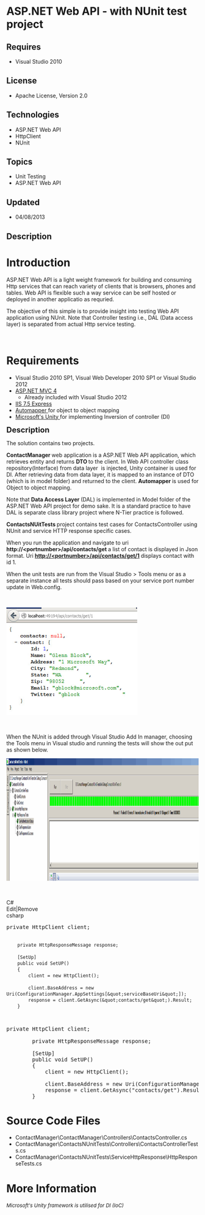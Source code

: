 # ASP.NET Web API - with NUnit test project
## Requires
- Visual Studio 2010
## License
- Apache License, Version 2.0
## Technologies
- ASP.NET Web API
- HttpClient
- NUnit
## Topics
- Unit Testing
- ASP.NET Web API
## Updated
- 04/08/2013
## Description

<h1>Introduction</h1>
<p>ASP.NET Web API is a light weight framework for building and consuming Http services that can reach variety of clients that is browsers, phones and tables. Web API is flexible such a way service can be self hosted or deployed in another applicatio as requried.</p>
<p>The objective of this simple is to provide insight into testing Web API application using NUnit. Note that Controller testing i.e., DAL (Data access layer) is separated from actual Http service testing.</p>
<p>&nbsp;</p>
<h1>Requirements</h1>
<ul>
<li>Visual Studio 2010 SP1, Visual Web Developer 2010 SP1 or Visual Studio 2012 </li><li><a href="http://www.asp.net/mvc/mvc4">ASP.NET MVC 4</a>&nbsp;
<ul>
<li>Already included with Visual Studio 2012 </li></ul>
</li><li><a href="http://www.microsoft.com/en-us/download/details.aspx?id=1038">IIS 7.5 Express</a>
</li><li><a href="http://automapper.org/" target="_blank">Automapper </a>for object to object mapping
</li><li><a href="http://unity.codeplex.com/" target="_blank">Microsoft's Unity </a>for implementing Inversion of controller (DI)
</li></ul>
<p><span style="font-size:20px; font-weight:bold">Description</span></p>
<p>The solution contains two projects.</p>
<p><strong>ContactManager </strong>web application is a ASP.NET Web API application, which retrieves entity and returns
<strong>DTO </strong>to the client. In Web API controller class repository(Interface) from data layer&nbsp; is injected, Unity container is used for DI. After retrieving data from data layer, it is mapped to an instance of DTO (which is in model folder) and
 returned to the client. <strong>Automapper </strong>is used for Object to object mapping.</p>
<p>Note that <strong>Data Access Layer </strong>(DAL) is implemented in Model folder of the ASP.NET Web API project for demo sake. It is a standard practice to have DAL is separate class library project where N-Tier practice is followed.</p>
<p><strong>ContactsNUitTests </strong>project contains test cases for ContactsController using NUnit and service HTTP response specific cases.</p>
<p>When you run the application and navigate to uri <strong>http://&lt;portnumber&gt;/api/contacts/get
</strong>a list of contact is displayed in Json format. Uri <strong><a href="http://%3cportnumber%3e/api/contacts/get/1">http://&lt;portnumber&gt;/api/contacts/get/1</a>
</strong>displays contact with id 1.</p>
<p>When the unit tests are run from the Visual Studio &gt; Tools menu or as a separate instance all tests should pass based on your service port number update in Web.config.</p>
<p>&nbsp;</p>
<p><img id="79562" src="79562-contact_json.jpg" alt="" width="343" height="281"></p>
<p>&nbsp;</p>
<p>When the NUnit is added through Visual Studio Add In manager, choosing the Tools menu in Visual studio and running the tests will show the out put as shown below.</p>
<p><img id="75577" src="75577-nunitconsole.gif" alt="" width="1548" height="320"></p>
<p>&nbsp;</p>
<div class="scriptcode">
<div class="pluginEditHolder" pluginCommand="mceScriptCode">
<div class="title"><span>C#</span></div>
<div class="pluginLinkHolder"><span class="pluginEditHolderLink">Edit</span>|<span class="pluginRemoveHolderLink">Remove</span></div>
<span class="hidden">csharp</span>
<pre class="hidden">private HttpClient client;

        private HttpResponseMessage response;

        [SetUp]
        public void SetUP()
        {
            client = new HttpClient();
            
            client.BaseAddress = new Uri(ConfigurationManager.AppSettings[&quot;serviceBaseUri&quot;]);
            response = client.GetAsync(&quot;contacts/get&quot;).Result;
        }
</pre>
<div class="preview">
<pre class="csharp"><span class="cs__keyword">private</span>&nbsp;HttpClient&nbsp;client;&nbsp;
&nbsp;
&nbsp;&nbsp;&nbsp;&nbsp;&nbsp;&nbsp;&nbsp;&nbsp;<span class="cs__keyword">private</span>&nbsp;HttpResponseMessage&nbsp;response;&nbsp;
&nbsp;
&nbsp;&nbsp;&nbsp;&nbsp;&nbsp;&nbsp;&nbsp;&nbsp;[SetUp]&nbsp;
&nbsp;&nbsp;&nbsp;&nbsp;&nbsp;&nbsp;&nbsp;&nbsp;<span class="cs__keyword">public</span>&nbsp;<span class="cs__keyword">void</span>&nbsp;SetUP()&nbsp;
&nbsp;&nbsp;&nbsp;&nbsp;&nbsp;&nbsp;&nbsp;&nbsp;{&nbsp;
&nbsp;&nbsp;&nbsp;&nbsp;&nbsp;&nbsp;&nbsp;&nbsp;&nbsp;&nbsp;&nbsp;&nbsp;client&nbsp;=&nbsp;<span class="cs__keyword">new</span>&nbsp;HttpClient();&nbsp;
&nbsp;&nbsp;&nbsp;&nbsp;&nbsp;&nbsp;&nbsp;&nbsp;&nbsp;&nbsp;&nbsp;&nbsp;&nbsp;
&nbsp;&nbsp;&nbsp;&nbsp;&nbsp;&nbsp;&nbsp;&nbsp;&nbsp;&nbsp;&nbsp;&nbsp;client.BaseAddress&nbsp;=&nbsp;<span class="cs__keyword">new</span>&nbsp;Uri(ConfigurationManager.AppSettings[<span class="cs__string">&quot;serviceBaseUri&quot;</span>]);&nbsp;
&nbsp;&nbsp;&nbsp;&nbsp;&nbsp;&nbsp;&nbsp;&nbsp;&nbsp;&nbsp;&nbsp;&nbsp;response&nbsp;=&nbsp;client.GetAsync(<span class="cs__string">&quot;contacts/get&quot;</span>).Result;&nbsp;
&nbsp;&nbsp;&nbsp;&nbsp;&nbsp;&nbsp;&nbsp;&nbsp;}&nbsp;
</pre>
</div>
</div>
</div>
<h1><span>Source Code Files</span></h1>
<ul>
<li>ContactManager\ContactManager\Controllers\ContactsController.cs </li><li>ContactManager\ContactsNUnitTests\Controllers\ContactsControllerTests.cs </li><li>ContactManager\ContactsNUnitTests\ServiceHttpResponse\HttpResponseTests.cs </li></ul>
<h1>More Information</h1>
<p><span style="font-size:small"><em>Microsoft's Unity framework is utilised for DI (IoC)</em></span></p>
